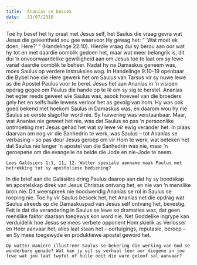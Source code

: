 ```yaml
---
title:  Ananías se besoek
date:   31/07/2018
---
```


Toe hy besef het hy praat met Jesus self, het Saulus die vraag gevra wat Jesus die geleentheid sou gee waarvoor Hy gewag het: “ ‘Wat moet ek doen, Here?’ ” (Handelinge 22:10). Hierdie vraag dui sy berou aan oor wat hy tot en met daardie oomblik gedoen het, maar wat meer belangrik is, dit dui ‘n onvoorwaardelike gewilligheid aan om Jesus toe te laat om sy lewe vanaf daardie oomblik te beheer. Nadat hy na Damaskus geneem was, moes Saulus op verdere instruksies wag. In Handelinge 9:10–19 openbaar die Bybel hoe die Here gewerk het om Saulus van Tarsus vir sy nuwe lewe as die Apostel Paulus voor te berei. Jesus het aan Ananías in ‘n visioen opdrag gegee om Paulus die hande op te lê om sy sig te herstel. Ananías het egter reeds geweet wie Saulus was, asook hoeveel van die broeders gely het en selfs hulle lewens verloor het as gevolg van hom. Hy was ook goed bekend met hoekom Saulus in Damaskus was, en daarom wou hy nie Saulus se eerste slagoffer word nie. Sy huiwering was verstaanbaar. Maar, wat Ananías nie geweet het nie, was dat Saulus so pas ‘n persoonlike ontmoeting met Jesus gehad het wat sy lewe vir ewig verander het. In plaas daarvan om nog vir die Sanhedrin te werk, was Saulus – tot Ananías se verbasing – so pas deur Jesus geroep om vir Hom te werk, wat beteken het dat Saulus nie langer ‘n apostel van die Sanhedrin was nie, maar ‘n geroepene om die evangelie na beide die Jode en nie-Jode te neem.

`Lees Galásiërs 1:1, 11, 12. Watter spesiale aanname maak Paulus met betrekking tot sy apostoliese bediening?`

In die brief aan die Galásiërs dring Paulus daarop aan dat hy sy boodskap en apostelskap direk van Jesus Christus ontvang het, en nie van ‘n menslike bron nie. Dit weerspreek nie noodwendig Ananías se rol in Saulus se roeping nie. Toe hy vir Saulus besoek het, het Ananías net die opdrag wat Saulus alreeds op die Damaskuspad van Jesus self ontvang het, bevestig. Feit is dat die verandering in Saulus se lewe so dramaties was, dat geen menslike faktor daaraan toegewys kon word nie. Net Goddelike ingrype kan verduidelik hoe Jesus se mees verbete opponent Hom skielik as Verlosser en Heer aanvaar het, alles laat staan het – oortuigings, reputasie, beroep – en Sy mees toegewyde en produktiewe apostel geword het.

`Op watter maniere illustreer Saulus se bekering die werking van God se wonderbare genade? Wat kan jy uit sy verhaal leer oor diegene in jou lewe wat jou laat twyfel of hulle ooit die ware geloof sal aanvaar?`